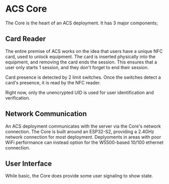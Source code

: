 # ACS Core

The Core is the heart of an ACS deployment. It has 3 major components;

## Card Reader

The entire premise of ACS works on the idea that users have a unique NFC card, used to unlock equipment. The card is inserted physically into the equipment, and removing the card ends the session. This ensures that a user only starts 1 session, and they don't forget to end their session. 

Card presence is detected by 2 limit switches. Once the switches detect a card's presence, it is read by the NFC reader. 

Right now, only the unencrypted UID is used for user identification and verification.

## Network Communication

An ACS deployment communicates with the server via the Core's network connection. The Core is built around an ESP32-S2, providing a 2.4GHz network connection for most deployment. Deplyoments in areas with poor WiFi performance can instead option for the W5500-based 10/100 ethernet connection.

## User Interface

While basic, the Core does provide some user signaling to show state.

